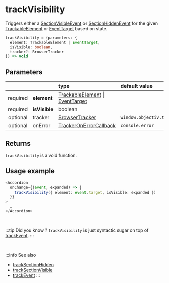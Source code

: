 # trackVisibility

Triggers either a [SectionVisibleEvent](/taxonomy/events/SectionVisibleEvent.md) or [SectionHiddenEvent](/taxonomy/events/SectionHiddenEvent.md) for the given [TrackableElement](/tracking/core-concepts/elements.md#taggable-elements) or [EventTarget](https://developer.mozilla.org/en-US/docs/Web/API/EventTarget) based on state.

```typescript
trackVisibility = (parameters: {
  element: TrackableElement | EventTarget,
  isVisible: boolean,
  tracker?: BrowserTracker
}) => void
```

## Parameters
|          |               | type                                                                                                                                                      | default value
| :-:      | :--           | :--                                                                                                                                                       | :--           
| required | **element**   | [TrackableElement](/tracking/core-concepts/elements.md#taggable-elements) \| [EventTarget](https://developer.mozilla.org/en-US/docs/Web/API/EventTarget) |
| required | **isVisible** | boolean                                                                                                                                                   |
| optional | tracker       | [BrowserTracker](/tracking/api-reference/general/BrowserTracker.md)                                                                                    | `window.objectiv.tracker`
| optional | onError       | [TrackerOnErrorCallback](/tracking/api-reference/general/TrackerOnErrorCallback.md)                                                                    | `console.error`

## Returns
`trackVisibility` is a void function.

## Usage example

```typescript jsx
<Accordion
  onChange={(event, expanded) => {
    trackVisibility({ element: event.target, isVisible: expanded })
  }}
>
  …
</Accordion>
```

<br />

:::tip Did you know ?
`trackVisibility` is just syntactic sugar on top of [trackEvent](/tracking/api-reference/low-level/trackEvent.md).
:::

<br />

:::info See also
- [trackSectionHidden](/tracking/api-reference/event-trackers/trackSectionHidden.md)
- [trackSectionVisible](/tracking/api-reference/event-trackers/trackSectionVisible.md)
- [trackEvent](/tracking/api-reference/low-level/trackEvent.md)
  :::
